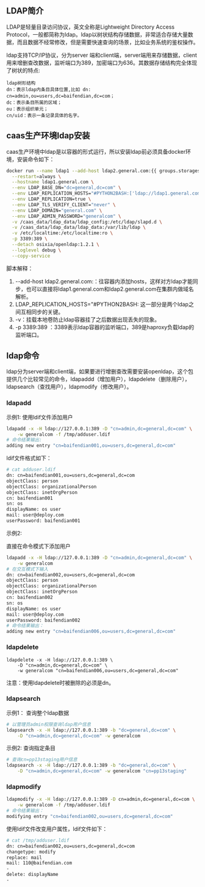 ## LDAP简介

LDAP是轻量目录访问协议，英文全称是Lightweight Directory Access Protocol，一般都简称为ldap。ldap以树状结构存储数据，非常适合存储大量数据，而且数据不经常修改，但是需要快速查询的场景，比如业务系统的鉴权操作。

ldap支持TCP/IP协议，分为server 端和client端，server端用来存储数据，client用来增删查改数据，监听端口为389，加密端口为636。其数据存储结构完全体现了树状的特点:

```text
ldap树形结构
dn：表示ldap内条目具体位置,比如 dn: cn=admin,ou=users,dc=baifendian,dc=com；
dc：表示条目所属的区域；
ou：表示组织单元；
cn/uid：表示一条记录具体的名字。
```

## caas生产环境ldap安装

caas生产环境中ldap是以容器的形式运行，所以安装ldap前必须具备docker环境，安装命令如下：

```bash
docker run --name ldap1 --add-host ldap2.general.com:{{ groups.storages[1] }} \
  --restart=always \
  --hostname ldap1.general.com \
  --env LDAP_BASE_DN="dc=general,dc=com" \
  --env LDAP_REPLICATION_HOSTS="#PYTHON2BASH:['ldap://ldap1.general.com:389','ldap://ldap2.general.com:3389']" \
  --env LDAP_REPLICATION=true \
  --env LDAP_TLS_VERIFY_CLIENT="never" \
  --env LDAP_DOMAIN="general.com" \
  --env LDAP_ADMIN_PASSWORD="generalcom" \
  -v /caas_data/ldap_data/ldap_config:/etc/ldap/slapd.d \
  -v /caas_data/ldap_data/ldap_data:/var/lib/ldap \
  -v /etc/localtime:/etc/localtime:ro \
  -p 3389:389 \
  --detach osixia/openldap:1.2.1 \
  --loglevel debug \
  --copy-service
```

脚本解释：

1. --add-host ldap2.general.com:：往容器内添加hosts，这样对方ldap才能同步，也可以直接将ldap1.general.com和ldap2.general.com在集群内做域名解析。
2. LDAP\_REPLICATION\_HOSTS="\#PYTHON2BASH: 这一部分是两个ldap之间互相同步的关键。
3. -v：挂载本地卷防止ldap容器挂了之后数据出现丢失的现象。
4. -p 3389:389 ：3389表示ldap容器的监听端口，389是haproxy负载ldap的监听端口。

## ldap命令

ldap分为server端和client端，如果要进行增删查改需要安装openldap，这个包提供几个比较常见的命令，ldapaddd（增加用户），ldapdelete（删除用户），ldapsearch（查找用户），ldapmodify（修改用户）。

### ldapadd

示例1: 使用ldif文件添加用户

```bash
ldapadd -x -H ldap://127.0.0.1:389 -D "cn=admin,dc=general,dc=com" \
    -w generalcom -f /tmp/adduser.ldif
# 命令结果输出:
adding new entry "cn=baifendian001,ou=users,dc=general,dc=com"
```

ldif文件格式如下：

```bash
# cat adduser.ldif 
dn: cn=baifendian001,ou=users,dc=general,dc=com
objectClass: person
objectClass: organizationalPerson
objectClass: inetOrgPerson
cn: baifendian001
sn: os
displayName: os user
mail: user@deploy.com
userPassword: baifendian001
```

示例2:

直接在命令模式下添加用户

```bash
ldapadd -x -H ldap://127.0.0.1:389 -D "cn=admin,dc=general,dc=com" \
    -w generalcom
# 在交互模式下输入
dn: cn=baifendian002,ou=users,dc=general,dc=com
objectClass: person
objectClass: organizationalPerson
objectClass: inetOrgPerson
cn: baifendian002
sn: os
displayName: os user
mail: user@deploy.com
userPassword: baifendian002
# 命令结果输出：
adding new entry "cn=baifendian006,ou=users,dc=general,dc=com"
```

### ldapdelete

```text
ldapdelete -x -H ldap://127.0.0.1:389 \
    -D "cn=admin,dc=general,dc=com" \
    -w generalcom "cn=baifendian006,ou=users,dc=general,dc=com"
```

注意：使用ldapdelete时被删除的必须是dn。

### ldapsearch

示例1： 查询整个ldap数据

```bash
# 以管理员admin权限查询ldap用户信息
ldapsearch -x -H ldap://127.0.0.1:389 -b "dc=general,dc=com" \
    -D "cn=admin,dc=general,dc=com" -w generalcom
```

示例2: 查询指定条目

```bash
# 查询cn=pp13staging用户信息
ldapsearch -x -H ldap://127.0.0.1:389 -b "dc=general,dc=com" \
    -D "cn=admin,dc=general,dc=com" -w generalcom "cn=pp13staging"
```

### ldapmodify

```bash
ldapmodify -x -H ldap://127.0.0.1:389 -D cn=admin,dc=general,dc=com \
    -w generalcom -f /tmp/adduser.ldif
# 命令结果输出：
modifying entry "cn=baifendian002,ou=users,dc=general,dc=com"
```

使用ldif文件改变用户属性，ldif文件如下：

```bash
# cat /tmp/adduser.ldif 
dn: cn=baifendian002,ou=users,dc=general,dc=com
changetype: modify
replace: mail
mail: 110@baifendian.com
-
delete: displayName
-
```

